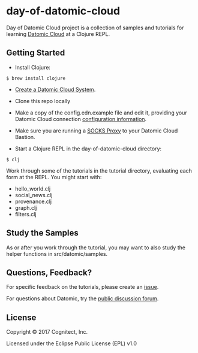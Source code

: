 # day-of-datomic-cloud

Day of Datomic Cloud project is a collection of samples and tutorials
for learning [Datomic Cloud](http://datomic.com) at a Clojure REPL.

## Getting Started

* Install Clojure:
```
$ brew install clojure
```

* [Create a Datomic Cloud System](https://docs.datomic.com/cloud/getting-started/getting-started.html).

* Clone this repo locally

* Make a copy of the config.edn.example file and edit it, providing your Datomic Cloud connection [configuration information](https://docs.datomic.com/cloud/getting-started/connecting.html#creating-database).

* Make sure you are running a [SOCKS Proxy](https://docs.datomic.com/cloud/getting-started/configuring-access.html#socks-proxy) to your Datomic Cloud Bastion.

* Start a Clojure REPL in the day-of-datomic-cloud directory:
```
$ clj
```

Work through some of the tutorials in the tutorial directory,
evaluating each form at the REPL. You might start with:

* hello_world.clj
* social_news.clj
* provenance.clj
* graph.clj
* filters.clj

## Study the Samples

As or after you work through the tutorial, you may want to also study
the helper functions in src/datomic/samples.

## Questions, Feedback?

For specific feedback on the tutorials, please create an
[issue](https://github.com/cognitect-labs/day-of-datomic-cloud/issues).

For questions about Datomic, try the [public discussion forum](http://forum.datomic.com/).

## License

Copyright © 2017 Cognitect, Inc.

Licensed under the Eclipse Public License (EPL) v1.0
